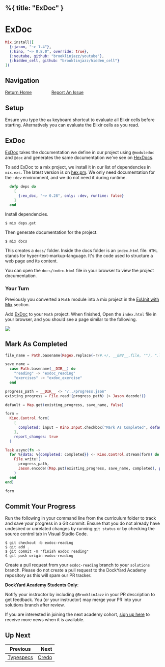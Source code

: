%{
  title: "ExDoc"
}
---
# ExDoc

```elixir
Mix.install([
  {:jason, "~> 1.4"},
  {:kino, "~> 0.8.0", override: true},
  {:youtube, github: "brooklinjazz/youtube"},
  {:hidden_cell, github: "brooklinjazz/hidden_cell"}
])
```

## Navigation

[Return Home](../start.livemd)<span style="padding: 0 30px"></span>
[Report An Issue](https://github.com/DockYard-Academy/beta_curriculum/issues/new?assignees=&labels=&template=issue.md&title=)

## Setup

Ensure you type the `ea` keyboard shortcut to evaluate all Elixir cells before starting. Alternatively you can evaluate the Elixir cells as you read.

## ExDoc

[ExDoc](https://github.com/elixir-lang/ex_doc) takes the documentation we define in our project using `@moduledoc` and `@doc` and generates the same documentation we've see on [HexDocs](https://hexdocs.pm/ex_doc/readme.html).

To add ExDoc to a mix project, we install it in our list of dependencies in `mix.exs`. The latest version is on [hex.pm](https://hex.pm/packages/ex_doc). We only need documentation for the `:dev` environment, and we do not need it during runtime.

<!-- livebook:{"force_markdown":true} -->

```elixir
  defp deps do
    [
      {:ex_doc, "~> 0.28", only: :dev, runtime: false}
    ]
  end
```

Install dependencies.

```
$ mix deps.get
```

Then generate documentation for the project.

```
$ mix docs
```

This creates a `docs/` folder. Inside the docs folder is an `index.html` file.
`HTML` stands for hyper-text-markup-language. It's the code used to structure a web page and its content.

You can open the `docs/index.html` file in your browser to view the project documentation.

<!-- livebook:{"break_markdown":true} -->

### Your Turn

Previously you converted a `Math` module into a mix project in the [ExUnit with Mix](./exunit_with_mix.livemd) section.

Add [ExDoc](https://github.com/elixir-lang/ex_doc) to your `Math` project. When finished, Open the `index.html` file in your browser, and you should see a page similar to the following.

<!-- livebook:{"break_markdown":true} -->

![](images/mathdocs.png)

## Mark As Completed

<!-- livebook:{"attrs":{"source":"file_name = Path.basename(Regex.replace(~r/#.+/, __ENV__.file, \"\"), \".livemd\")\n\nsave_name =\n  case Path.basename(__DIR__) do\n    \"reading\" -> \"exdoc_reading\"\n    \"exercises\" -> \"exdoc_exercise\"\n  end\n\nprogress_path = __DIR__ <> \"/../progress.json\"\nexisting_progress = File.read!(progress_path) |> Jason.decode!()\n\ndefault = Map.get(existing_progress, save_name, false)\n\nform =\n  Kino.Control.form(\n    [\n      completed: input = Kino.Input.checkbox(\"Mark As Completed\", default: default)\n    ],\n    report_changes: true\n  )\n\nTask.async(fn ->\n  for %{data: %{completed: completed}} <- Kino.Control.stream(form) do\n    File.write!(\n      progress_path,\n      Jason.encode!(Map.put(existing_progress, save_name, completed), pretty: true)\n    )\n  end\nend)\n\nform","title":"Track Your Progress"},"chunks":null,"kind":"Elixir.HiddenCell","livebook_object":"smart_cell"} -->

```elixir
file_name = Path.basename(Regex.replace(~r/#.+/, __ENV__.file, ""), ".livemd")

save_name =
  case Path.basename(__DIR__) do
    "reading" -> "exdoc_reading"
    "exercises" -> "exdoc_exercise"
  end

progress_path = __DIR__ <> "/../progress.json"
existing_progress = File.read!(progress_path) |> Jason.decode!()

default = Map.get(existing_progress, save_name, false)

form =
  Kino.Control.form(
    [
      completed: input = Kino.Input.checkbox("Mark As Completed", default: default)
    ],
    report_changes: true
  )

Task.async(fn ->
  for %{data: %{completed: completed}} <- Kino.Control.stream(form) do
    File.write!(
      progress_path,
      Jason.encode!(Map.put(existing_progress, save_name, completed), pretty: true)
    )
  end
end)

form
```

## Commit Your Progress

Run the following in your command line from the curriculum folder to track and save your progress in a Git commit.
Ensure that you do not already have undesired or unrelated changes by running `git status` or by checking the source control tab in Visual Studio Code.

```
$ git checkout -b exdoc-reading
$ git add .
$ git commit -m "finish exdoc reading"
$ git push origin exdoc-reading
```

Create a pull request from your `exdoc-reading` branch to your `solutions` branch.
Please do not create a pull request to the DockYard Academy repository as this will spam our PR tracker.

**DockYard Academy Students Only:**

Notify your instructor by including `@BrooklinJazz` in your PR description to get feedback.
You (or your instructor) may merge your PR into your solutions branch after review.

If you are interested in joining the next academy cohort, [sign up here](https://academy.dockyard.com/) to receive more news when it is available.

## Up Next

| Previous                                 | Next                             |
| ---------------------------------------- | -------------------------------: |
| [Typespecs](../reading/typespecs.livemd) | [Credo](../reading/credo.livemd) |

